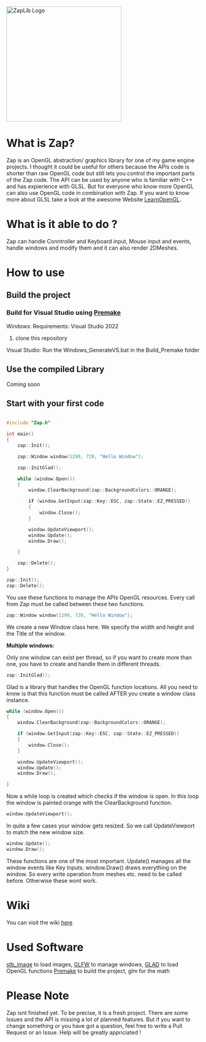 
<img width="300" height="300" alt="ZapLib Logo" src="https://github.com/user-attachments/assets/d9f62e46-1d9d-4e68-a9b6-8cb8943cf495" />

# What is Zap?

Zap is an OpenGL abstraction/ graphics library for one of my game engine projects. I thought it could be useful for others because the APIs code is shorter than raw OpenGL code but still lets you control the important parts of the Zap code. The API can be used by anyone who is familiar with C++ and has expierience with GLSL. But for everyone who know more OpenGL can also use OpenGL code in combination with Zap. If you want to know more about GLSL take a look at the awesome Website [LearnOpenGL](https://learnopengl.com/Getting-started/Shaders).

# What is it able to do ?

Zap can handle Conntroller and Keyboard input, Mouse input and events, handle windows and modify them and it can also render 2DMeshes.

# How to use 

## Build the project

### Build for Visual Studio using [Premake](https://github.com/premake/premake-core)

Windows:
    Requirements: Visual Studio 2022
	
 1. clone this repository

Visual Studio: Run the Windows_GenerateVS.bat in the Build_Premake folder


  
 	
	

## Use the compiled Library

Coming soon

## Start with your first code

```c++

#include "Zap.h"

int main()
{
	zap::Init();

	zap::Window window(1290, 720, "Hello Window");

	zap::InitGlad();

	while (window.Open())
	{
		window.ClearBackground(zap::BackgroundColors::ORANGE);

		if (window.GetInput(zap::Key::ESC, zap::State::EZ_PRESSED))
		{
			window.Close();
		}

		window.UpdateViewport();
		window.Update();
		window.Draw();

	}

	zap::Delete();
}


```

```c++
zap::Init();
zap::Delete();
```
You use these functions to manage the APIs OpenGL resources. Every call from Zap must be called between these two functions.

```c++
zap::Window window(1290, 720, "Hello Window");
```
We create a new Window class here. We specify the width and height and the Title of the window.

**Multiple windows:**

Only one window can exist per thread, so if you want to create more than one, you have to create and handle them in different threads.

```c++
zap::InitGlad();
```
Glad is a library that handles the OpenGL function locations. All you need to know is that this function must be called AFTER you create a window class instance.

```c++
while (window.Open())
{
	window.ClearBackground(zap::BackgroundColors::ORANGE);

	if (window.GetInput(zap::Key::ESC, zap::State::EZ_PRESSED))
	{
		window.Close();
	}

	window.UpdateViewport();
	window.Update();
	window.Draw();

}
```
Now a while loop is created which checks if the window is open. In this loop the window is painted orange with the ClearBackground function. 

```c++
window.UpdateViewport();
```
In quite a few cases your window gets resized. So we call UpdateViewport to match the new window size. 

```c++
window.Update();
window.Draw();
```

These functions are one of the most important. Update() manages all the window events like Key Inputs. window.Draw() draws everything on the window. So every write operation from meshes etc. need to be called before. Otherwise these wont work.

# Wiki

You can visit the wiki [here](https://github.com/ScriptCodex13/Zap-Library/wiki)
# Used Software

[stb_image](https://github.com/nothings/stb) to load images,
[GLFW](https://github.com/glfw/glfw) to manage windows,
[GLAD](https://github.com/Dav1dde/glad) to load OpenGL functions
[Premake](https://github.com/premake/premake-core) to build the project,
glm for the math

# Please Note 

Zap isnt finished yet. To be precise, it is a fresh project. There are some Issues and the API is missing a lot of planned features. But if you want to change something or you have got a question, feel free to write a Pull Request or an Issue. Help will be greatly appriciated ! 
